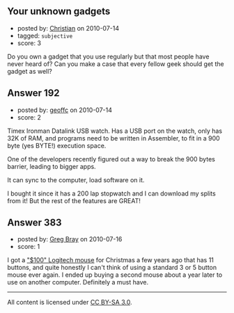 ## Your unknown gadgets

- posted by: [Christian](https://stackexchange.com/users/-1/102-christian) on 2010-07-14
- tagged: `subjective`
- score: 3

<p>Do you own a gadget that you use regularly but that most people have never heard of?
Can you make a case that every fellow geek should get the gadget as well?</p>



## Answer 192

- posted by: [geoffc](https://stackexchange.com/users/-1/13-geoffc) on 2010-07-14
- score: 2

<p>Timex Ironman Datalink USB watch.  Has a USB port on the watch, only has 32K of RAM, and programs need to be written in Assembler, to fit in a 900 byte (yes BYTE!) execution space.  </p>

<p>One of the developers recently figured out a way to break the 900 bytes barrier, leading to bigger apps.</p>

<p>It can sync to the computer, load software on it.  </p>

<p>I bought it since it has a 200 lap stopwatch and I can download my splits from it!  But the rest of the features are GREAT!  </p>



## Answer 383

- posted by: [Greg Bray](https://stackexchange.com/users/-1/191-greg-bray) on 2010-07-16
- score: 1

<p>I got a <a href="http://blog.theg2.net/2009/04/who-needs-100-mouse-you-do.html" rel="nofollow">"$100" Logitech mouse</a> for Christmas a few years ago that has 11 buttons, and quite honestly I can't think of using a standard 3 or 5 button mouse ever again. I ended up buying a second mouse about a year later to use on another computer. Definitely a must have.</p>




---

All content is licensed under [CC BY-SA 3.0](https://creativecommons.org/licenses/by-sa/3.0/).
